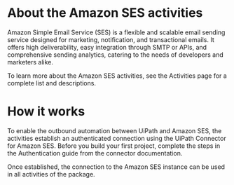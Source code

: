 ﻿# About the Amazon SES activities

Amazon Simple Email Service (SES) is a flexible and scalable email sending service designed for marketing, notification, and transactional emails. It offers high deliverability, easy integration through SMTP or APIs, and comprehensive sending analytics, catering to the needs of developers and marketers alike.



To learn more about the Amazon SES activities, see the Activities page for a complete list and descriptions.

# How it works

To enable the outbound automation between UiPath and Amazon SES, the activities establish an authenticated connection using the UiPath Connector for Amazon SES. Before you build your first project, complete the steps in the  Authentication guide from the connector documentation.

Once established, the connection to the Amazon SES instance can be used in all activities of the package.
